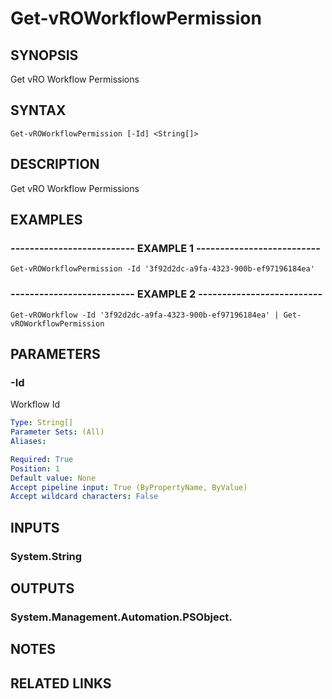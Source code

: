 # Get-vROWorkflowPermission

## SYNOPSIS
Get vRO Workflow Permissions

## SYNTAX

```
Get-vROWorkflowPermission [-Id] <String[]>
```

## DESCRIPTION
Get vRO Workflow Permissions

## EXAMPLES

### -------------------------- EXAMPLE 1 --------------------------
```
Get-vROWorkflowPermission -Id '3f92d2dc-a9fa-4323-900b-ef97196184ea'
```

### -------------------------- EXAMPLE 2 --------------------------
```
Get-vROWorkflow -Id '3f92d2dc-a9fa-4323-900b-ef97196184ea' | Get-vROWorkflowPermission
```

## PARAMETERS

### -Id
Workflow Id

```yaml
Type: String[]
Parameter Sets: (All)
Aliases: 

Required: True
Position: 1
Default value: None
Accept pipeline input: True (ByPropertyName, ByValue)
Accept wildcard characters: False
```

## INPUTS

### System.String

## OUTPUTS

### System.Management.Automation.PSObject.

## NOTES

## RELATED LINKS

